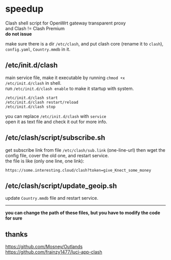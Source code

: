 # speedup
Clash shell script for OpenWrt gateway transparent proxy  
and Clash != Clash Premium  
**do not issue** 

make sure there is a dir `/etc/clash`, and put clash core (rename it to `clash`), `config.yaml`, `Country.mmdb` in it.  

## /etc/init.d/clash  
main service file, make it executable by running `chmod +x /etc/init.d/clash` in shell.  
run `/etc/init.d/clash enable` to make it startup with system.  
```shell
/etc/init.d/clash start
/etc/init.d/clash restart/reload
/etc/init.d/clash stop
```
you can replace `/etc/init.d/clash` with `service`  
open it as text file and check it out for more info.  

## /etc/clash/script/subscribe.sh
get subscribe link from file `/etc/clash/sub.link` (one-line-url) then wget the config file, cover the old one, and restart service.  
the file is like (only one line, one link):  
```text
https://some.interesting.cloud/clash?token=give_Knect_some_money  
```

## /etc/clash/script/update_geoip.sh  
update `Country.mmdb` file and restart service.  

---  

**you can change the path of these files, but you have to modify the code for sure**  

## thanks  
https://github.com/Mosney/Outlands  
https://github.com/frainzy1477/luci-app-clash  